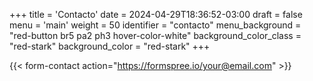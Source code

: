 +++
title = 'Contacto'
date = 2024-04-29T18:36:52-03:00
draft = false
menu = 'main'
weight = 50
identifier = "contacto"
menu_background = "red-button br5 pa2 ph3 hover-color-white"
background_color_class = "red-stark"
background_color = "red-stark"
+++

{{< form-contact action="https://formspree.io/your@email.com" >}}
